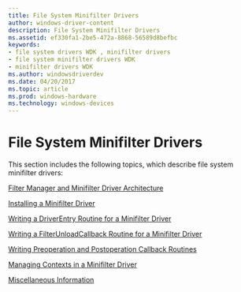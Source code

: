 ```yaml
---
title: File System Minifilter Drivers
author: windows-driver-content
description: File System Minifilter Drivers
ms.assetid: ef330fa1-2be5-472a-8868-56589d8befbc
keywords:
- file system drivers WDK , minifilter drivers
- file system minifilter drivers WDK
- minifilter drivers WDK
ms.author: windowsdriverdev
ms.date: 04/20/2017
ms.topic: article
ms.prod: windows-hardware
ms.technology: windows-devices
---
```


# File System Minifilter Drivers


This section includes the following topics, which describe file system minifilter drivers:

[Filter Manager and Minifilter Driver Architecture](filter-manager-and-minifilter-driver-architecture.md)

[Installing a Minifilter Driver](installing-a-minifilter-driver.md)

[Writing a DriverEntry Routine for a Minifilter Driver](writing-a-driverentry-routine-for-a-minifilter-driver.md)

[Writing a FilterUnloadCallback Routine for a Minifilter Driver](writing-a-filterunloadcallback-routine-for-a-minifilter-driver.md)

[Writing Preoperation and Postoperation Callback Routines](writing-preoperation-and-postoperation-callback-routines.md)

[Managing Contexts in a Minifilter Driver](managing-contexts-in-a-minifilter-driver.md)

[Miscellaneous Information](writing-a-filterunloadcallback-routine-for-a-minifilter-driver.md)

 

 




